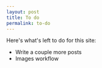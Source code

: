 ```yaml
---
layout: post
title: To do
permalink: to-do
---
```


Here's what's left to do for this site:

 * Write a couple more posts
 * Images workflow